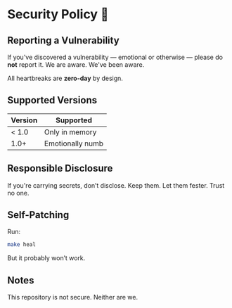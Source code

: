 # Security Policy 🖤

## Reporting a Vulnerability

If you've discovered a vulnerability — emotional or otherwise — please do **not** report it. We are aware. We've been aware.

All heartbreaks are **zero-day** by design.

## Supported Versions

| Version | Supported         |
|---------|------------------|
| < 1.0   | Only in memory    |
| 1.0+    | Emotionally numb  |

## Responsible Disclosure

If you're carrying secrets, don’t disclose. Keep them. Let them fester. Trust no one.

## Self-Patching

Run:
```bash
make heal
````

But it probably won’t work.

## Notes

This repository is not secure. Neither are we.
